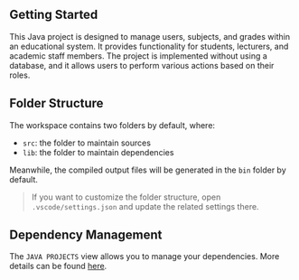 ## Getting Started

This Java project is designed to manage users, subjects, and grades within an educational system. 
It provides functionality for students, lecturers, and academic staff members. 
The project is implemented without using a database, and it allows users to perform various actions based on their roles.

## Folder Structure

The workspace contains two folders by default, where:

- `src`: the folder to maintain sources
- `lib`: the folder to maintain dependencies

Meanwhile, the compiled output files will be generated in the `bin` folder by default.

> If you want to customize the folder structure, open `.vscode/settings.json` and update the related settings there.

## Dependency Management

The `JAVA PROJECTS` view allows you to manage your dependencies. More details can be found [here](https://github.com/microsoft/vscode-java-dependency#manage-dependencies).
